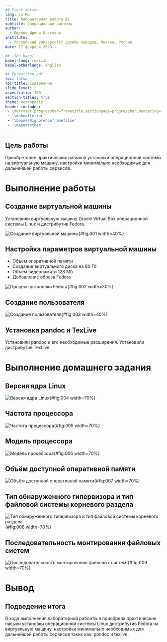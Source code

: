 ```yaml
---
## Front matter
lang: ru-RU
title: Лабораторная работа №1
subtitle: Операционные системы
author:
  - Ищенко Ирина Олеговна
institute:
  - Российский университет дружбы народов, Москва, Россия
date: 17 февраля 2023

## i18n babel
babel-lang: russian
babel-otherlangs: english

## Formatting pdf
toc: false
toc-title: Содержание
slide_level: 2
aspectratio: 169
section-titles: true
theme: metropolis
header-includes:
 - \metroset{progressbar=frametitle,sectionpage=progressbar,numbering=fraction}
 - '\makeatletter'
 - '\beamer@ignorenonframefalse'
 - '\makeatother'
---
```


## Цель работы

Приобретение практических навыков установки операционной системы на виртуальную машину, настройки минимально необходимых для дальнейшей работы сервисов.

# Выполнение работы

## Создание виртуальной машины 

Установили виртуальную машину Oracle Virtual Box операционной системы Linux и дистрибутив Fedora.

![Создание виртуальной машины](image/3.PNG){#fig:001 width=40%}

## Настройка параметров виртуальной машины

- Объем оперативной памяти
- Создание виртуального диска на 80 Гб
- Объем видеопамяти 128 Мб
- Добавление образа Fedora

![Процесс установки Fedora](image/13.PNG){#fig:002 width=30%}

## Создание пользователя

![Создание пользователя](image/28.PNG){#fig:003 width=40%}

## Установка pandoc и TexLive

Установили pandoc и его необходимые расширения.
Установили дистрибутив TexLive.

# Выполнение домашнего задания

## Версия ядра Linux

![Версия ядра Linux](image/30.PNG){#fig:004 width=70%}

## Частота процессора

![Частота процессора](image/31.PNG){#fig:005 width=70%}

## Модель процессора

![Модель процессора](image/32.PNG){#fig:006 width=70%}

## Объём доступной оперативной памяти

![Объём доступной оперативной памяти](image/33.PNG){#fig:007 width=70%}

## Тип обнаруженного гипервизора и тип файловой системы корневого раздела

![Тип обнаруженного гипервизора и тип файловой системы корневого раздела](image/34.PNG){#fig:008 width=70%}

## Последовательность монтирования файловых систем

![Последовательность монтирования файловых систем.](image/35.PNG){#fig:009 width=70%}

# Вывод

## Подведение итога

В ходе выполнения лабораторной рабооты я приобрела практические навыки установки операционной системы LInux дистрибутив Fedora на виртуальную машину, настройки минимально необходимых для дальнейшей работы сервисов таких как: pandoc и texlive. 



